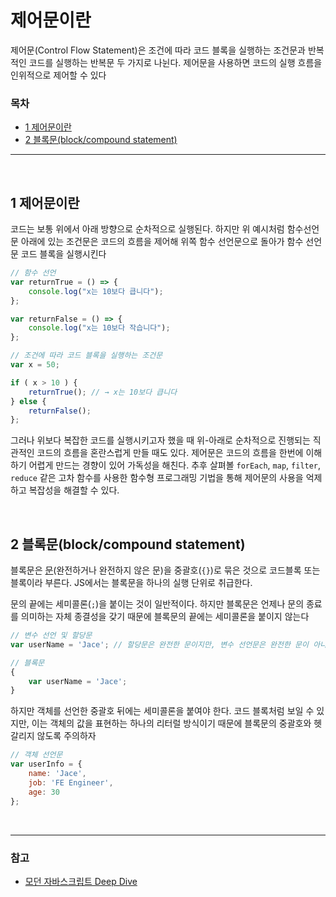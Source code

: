 # 제어문이란

제어문(Control Flow Statement)은 조건에 따라 코드 블록을 실행하는 조건문과 반복적인 코드를 실행하는 반복문 두 가지로 나뉜다. 제어문을 사용하면 코드의 실행 흐름을 인위적으로 제어할 수 있다

### 목차

- [1 제어문이란](https://www.notion.so/f7ba427590b949809882b30af9966dbe)
- [2 블록문(block/compound statement)](https://www.notion.so/f7ba427590b949809882b30af9966dbe)

***

<br>

## 1 제어문이란

코드는 보통 위에서 아래 방향으로 순차적으로 실행된다. 하지만 위 예시처럼 함수선언문 아래에 있는 조건문은 코드의 흐름을 제어해 위쪽 함수 선언문으로 돌아가 함수 선언문 코드 블록을 실행시킨다

```jsx
// 함수 선언
var returnTrue = () => {
	console.log("x는 10보다 큽니다"); 
}; 

var returnFalse = () => {
	console.log("x는 10보다 작습니다"); 
};

// 조건에 따라 코드 블록을 실행하는 조건문
var x = 50; 

if ( x > 10 ) {
	returnTrue(); // → x는 10보다 큽니다
} else {
	returnFalse(); 
}; 
```

그러나 위보다 복잡한 코드를 실행시키고자 했을 때 위-아래로 순차적으로 진행되는 직관적인 코드의 흐름을 혼란스럽게 만들 때도 있다. 제어문은 코드의 흐름을 한번에 이해하기 어렵게 만드는 경향이 있어 가독성을 해친다. 추후 살펴볼 `forEach`, `map`, `filter`, `reduce` 같은 고차 함수를 사용한 함수형 프로그래밍 기법을 통해 제어문의 사용을 억제하고 복잡성을 해결할 수 있다.

<br>

## 2 블록문(block/compound statement)

블록문은 [문]()(완전하거나 완전하지 않은 문)을 중괄호(`{}`)로 묶은 것으로 코드블록 또는 블록이라 부른다. JS에서는 블록문을 하나의 실행 단위로 취급한다.

문의 끝에는 세미콜론(`;`)을 붙이는 것이 일반적이다. 하지만 블록문은 언제나 문의 종료를 의미하는 자체 종결성을 갖기 때문에 블록문의 끝에는 세미콜론을 붙이지 않는다

```jsx
// 변수 선언 및 할당문
var userName = 'Jace'; // 할당문은 완전한 문이지만, 변수 선언문은 완전한 문이 아니다

// 블록문
{ 
	var userName = 'Jace';
}
```

하지만 객체를 선언한 중괄호 뒤에는 세미콜론을 붙여야 한다. 코드 블록처럼 보일 수 있지만, 이는 객체의 값을 표현하는 하나의 리터럴 방식이기 때문에 블록문의 중괄호와 헷갈리지 않도록 주의하자

```jsx
// 객체 선언문
var userInfo = {
	name: 'Jace', 
	job: 'FE Engineer', 
	age: 30
};
```

<br>

***

### 참고

- [모던 자바스크립트 Deep Dive](http://www.yes24.com/Product/Goods/92742567)